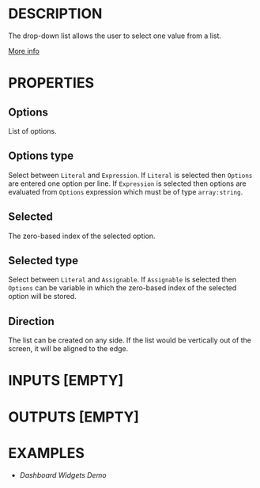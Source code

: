 # DESCRIPTION

The drop-down list allows the user to select one value from a list.

[More info](https://docs.lvgl.io/8.3/widgets/core/dropdown.html)

# PROPERTIES

## Options

List of options.

## Options type

Select between `Literal` and `Expression`. If `Literal` is selected then `Options` are entered one option per line. If `Expression` is selected then options are evaluated from `Options` expression which must be of type `array:string`.

## Selected

The zero-based index of the selected option.

## Selected type

Select between `Literal` and `Assignable`. If `Assignable` is selected then `Options` can be variable in which the zero-based index of the selected option will be stored.

## Direction

The list can be created on any side. If the list would be vertically out of the screen, it will be aligned to the edge.

# INPUTS [EMPTY]

# OUTPUTS [EMPTY]

# EXAMPLES

-   _Dashboard Widgets Demo_
